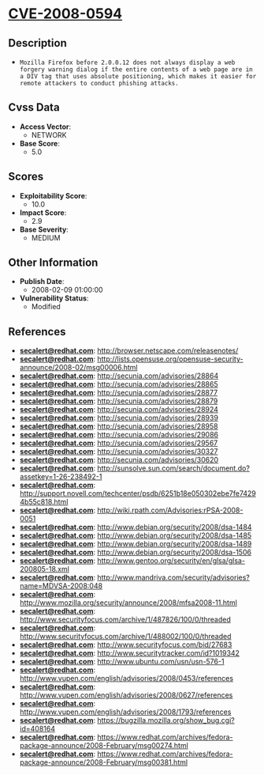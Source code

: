 
# [CVE-2008-0594](https://cve.mitre.org/cgi-bin/cvename.cgi?name=CVE-2008-0594)

## Description

- `Mozilla Firefox before 2.0.0.12 does not always display a web forgery warning dialog if the entire contents of a web page are in a DIV tag that uses absolute positioning, which makes it easier for remote attackers to conduct phishing attacks.`

## Cvss Data

- **Access Vector**:
  - NETWORK
- **Base Score**:
  - 5.0

## Scores

- **Exploitability Score**:
  - 10.0
- **Impact Score**:
  - 2.9
- **Base Severity**:
  - MEDIUM

## Other Information

- **Publish Date**:
  - 2008-02-09 01:00:00
- **Vulnerability Status**:
  - Modified

## References

- **secalert@redhat.com**: http://browser.netscape.com/releasenotes/
- **secalert@redhat.com**: http://lists.opensuse.org/opensuse-security-announce/2008-02/msg00006.html
- **secalert@redhat.com**: http://secunia.com/advisories/28864
- **secalert@redhat.com**: http://secunia.com/advisories/28865
- **secalert@redhat.com**: http://secunia.com/advisories/28877
- **secalert@redhat.com**: http://secunia.com/advisories/28879
- **secalert@redhat.com**: http://secunia.com/advisories/28924
- **secalert@redhat.com**: http://secunia.com/advisories/28939
- **secalert@redhat.com**: http://secunia.com/advisories/28958
- **secalert@redhat.com**: http://secunia.com/advisories/29086
- **secalert@redhat.com**: http://secunia.com/advisories/29567
- **secalert@redhat.com**: http://secunia.com/advisories/30327
- **secalert@redhat.com**: http://secunia.com/advisories/30620
- **secalert@redhat.com**: http://sunsolve.sun.com/search/document.do?assetkey=1-26-238492-1
- **secalert@redhat.com**: http://support.novell.com/techcenter/psdb/6251b18e050302ebe7fe74294b55c818.html
- **secalert@redhat.com**: http://wiki.rpath.com/Advisories:rPSA-2008-0051
- **secalert@redhat.com**: http://www.debian.org/security/2008/dsa-1484
- **secalert@redhat.com**: http://www.debian.org/security/2008/dsa-1485
- **secalert@redhat.com**: http://www.debian.org/security/2008/dsa-1489
- **secalert@redhat.com**: http://www.debian.org/security/2008/dsa-1506
- **secalert@redhat.com**: http://www.gentoo.org/security/en/glsa/glsa-200805-18.xml
- **secalert@redhat.com**: http://www.mandriva.com/security/advisories?name=MDVSA-2008:048
- **secalert@redhat.com**: http://www.mozilla.org/security/announce/2008/mfsa2008-11.html
- **secalert@redhat.com**: http://www.securityfocus.com/archive/1/487826/100/0/threaded
- **secalert@redhat.com**: http://www.securityfocus.com/archive/1/488002/100/0/threaded
- **secalert@redhat.com**: http://www.securityfocus.com/bid/27683
- **secalert@redhat.com**: http://www.securitytracker.com/id?1019342
- **secalert@redhat.com**: http://www.ubuntu.com/usn/usn-576-1
- **secalert@redhat.com**: http://www.vupen.com/english/advisories/2008/0453/references
- **secalert@redhat.com**: http://www.vupen.com/english/advisories/2008/0627/references
- **secalert@redhat.com**: http://www.vupen.com/english/advisories/2008/1793/references
- **secalert@redhat.com**: https://bugzilla.mozilla.org/show_bug.cgi?id=408164
- **secalert@redhat.com**: https://www.redhat.com/archives/fedora-package-announce/2008-February/msg00274.html
- **secalert@redhat.com**: https://www.redhat.com/archives/fedora-package-announce/2008-February/msg00381.html
